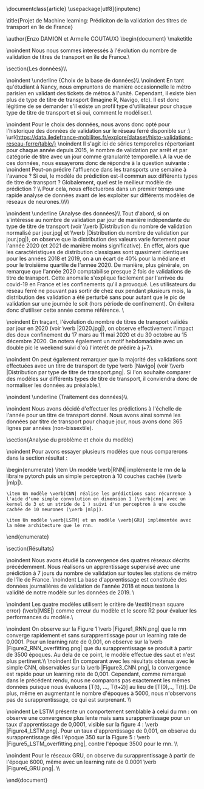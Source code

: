 \documentclass{article}
\usepackage[utf8]{inputenc}

\title{Projet de Machine learning: Prédiciton de la validation des titres de transport en île de France}



\author{Enzo DAMION et Armelle COUTAUX}
\begin{document}
\maketitle

\noindent Nous nous sommes interessés à l'évolution du nombre de validation de titres de transport en île de France.\\

\section{Les données}\\\\

\noindent \underline {Choix de la base de données}\\\\
\noindent En tant qu'étudiant à Nancy, nous empruntons de manière occasionnelle le métro parisien en validant des tickets de métros à l'unité. Cependant, il existe bien plus de type de titre de transport (Imagine R, Navigo, etc). Il est donc légitime de se demander s'il existe un profil type d'utilisateur pour chaque type de titre de transport et si oui, comment le modéliser.\\

\noindent Pour le choix des données, nous avons donc opté pour l'historique des données de validation sur le réseau ferré disponible sur :\\
\url{https://data.iledefrance-mobilites.fr/explore/dataset/histo-validations-reseau-ferre/table/}
\noindent Il s'agit ici de séries temporelles répertoriant pour chaque année depuis 2015, le nombre de validation par arrêt et par catégorie de titre avec un jour comme granularité temporelle.\\ A la vue de ces données, nous essayerons donc de répondre à la question suivante : \noindent Peut-on prédire l'affluence dans les transports une semaine à l'avance ? Si oui, le modèle de prédiction est-il commun aux différents types de titre de transport ? Globalement, quel est le meilleur modèle de prédiction ?
\\\\
Pour cela, nous effectuerons dans un premier temps une rapide analyse de données avant de les exploiter sur différents modèles de réseaux de neurones.\\\\\\\\\\

\noindent \underline {Analyse des données}\\\\
Tout d'abord, si on s'intéresse au nombre de validation par jour de manière indépendante du type de titre de transport (voir \\\verb |Distribution du nombre de validation normalisé par jour.jpg| et \\\verb |Distribution du nombre de validation par jour.jpg|), on observe que la distribution des valeurs varie fortement pour l'année 2020 (et 2021 de manière moins significative). En effet, alors que les caractéristiques de distribution classiques sont quasiment identiques pour les années 2018 et 2019, on a un écart de 40\% pour la médiane et pour le troisième quartile de l'année 2020. De manière, plus générale, on remarque que l'année 2020 comptabilise presque 2 fois de validations de titre de transport. Cette anomalie s'explique facilement par l'arrivée du covid-19 en France et les confinements qu'il a provoqué. Les utilisateurs du réseau ferré ne pouvant pas sortir de chez eux pendant plusieurs mois, la distribution des validation a été perturbé sans pour autant que le pic de validation sur une journée le soit (hors période de confinement). On évitera donc d'utiliser cette année comme référence. \\

\noindent En traçant, l'évolution du nombre de titres de transport validés par jour en 2020 (voir \verb |2020.jpg|), on observe effectivement l'impact des deux confinement du 17 mars au 11 mai 2020 et du 30 octobre au 15 décembre 2020. On notera également un motif hebdomadaire avec un double pic le weekend suivi d'où l'interêt de prédire à j+7.\\

\noindent On peut également remarquer que la majorité des validations sont effectuées avec un titre de transport de type \verb |Navigo| (voir \\\verb |Distribution par type de titre de transport.png|. Si l'on souhaite comparer des modèles sur différents types de titre de transport, il conviendra donc de normaliser les données au préalable.\\

\noindent \underline {Traitement des données}\\\\

\noindent Nous avons décidé d'effectuer les prédictions à l'échelle de l'année pour un titre de transport donné. Nous avons ainsi sommé les données par titre de transport pour chaque jour, nous avons donc 365 lignes par années (non-bissextile). 

\section{Analyse du problème et choix du modèle}

\noindent Pour avons essayer plusieurs modèles que nous comparerons dans la section résultat :

\begin{enumerate}
    \item Un modèle \verb|RNN| implémente le rnn de la libraire pytorch puis un simple perceptron à 10 couches cachée (\verb |mlp|).
    
    \item Un modèle \verb|CNN| réalise les prédictions sans récurrence à l'aide d'une simple convolution en dimension 1 (\verb|cnn| avec un kernel de 3 et un stride de 1 ) suivi d'un perceptron à une couche cachée de 10 neurones (\verb |mlp|).

    \item Un modèle \verb|LSTM| et un modèle \verb|GRU| implémentée avec la même architecture que le rnn. 
     
\end{enumerate}

\section{Résultats}

\noindent Nous avons étudié la convergence des quatres réseaux décrits précédemment. Nous réalisons un apprentissage supervisé avec une prédiction à 7 jours du nombre de validation sur toutes les stations de métro de l'île de France. 
\noindent La base d'apprentissage est constituée des données journalières de validation de l'année 2018 et nous testons la validité de notre modèle sur les données de 2019. \\  
  
\noindent Les quatre modèles utilisent le critère de \textit{mean square error} (\verb|MSE|) comme erreur du modèle et le score R2 pour évaluer les performances du modèle.\\

\noindent On observe sur la Figure 1 \verb |Figure1_RNN.png| que le rnn converge rapidement et sans surapprentissage pour un learning rate de 0,0001. Pour un learning rate de 0,001, on observe sur la  \verb |Figure2_RNN_overfitting.png| que du surapprentissage se produit à partir de 3500 époques. Au dela de ce point, le modèle effectue des saut et n'est plus pertinent.\\\\ 
\noindent En comparant avec les résultats obtenus avec le simple CNN, observables sur la \verb |Figure3_CNN.png|, la convergence est rapide pour un learning rate de 0,001. Cependant, comme remarqué dans le précédent rendu, nous ne comparons pas exactement les mêmes données puisque nous évaluons [T(t), ..., T(t+2)] au lieu de [T(0),.., T(t)]. De plus, même en augmentant le nombre d'époques à 5000, nous n'observons pas de surapprentissage, ce qui est surprenant. \\\\

\noindent Le LSTM présente un comportement semblable à celui du rnn : on observe une convergence plus lente mais sans surapprentissage pour un taux d'apprentissage de 0,0001, 
visible sur la figure 4 : \verb |Figure4_LSTM.png|. Pour un taux d'apprentissage de 0,001, on observe du surapprentissage dès l'époque 350 sur la Figure 5 : \verb |Figure5_LSTM_overfitting.png|, contre l'époque 3500 pour le rnn. \\\\

\noindent Pour le réseaux GRU, on observe du surapprentissage à partir de l'époque 6000, même avec un learning rate de 0.0001 \verb |Figure6_GRU.png|. \\\\
 

\end{document}
